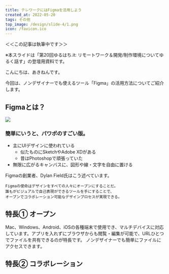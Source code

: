 ```yaml
---
title: テレワークにはFigmaを活用しよう
created_at: 2022-05-20
tags: その他
top_image: /design/slide-4/1.png
icon: /favicon.ico
---
```


＜＜この記事は執筆中です＞＞

※本スライドは「第20回ゆるはち.it: リモートワーク＆開発/制作環境についてゆるく話す」の登壇用資料です。

こんにちは、あきねんです。

今回は、ノンデザイナーでも使えるツール「Figma」の活用方法についてご紹介します。

## Figmaとは？

<img class="article__img" src="/design/slide-4/4.png">

### 簡単にいうと、パワポのすごい版。

- 主にUIデザインに使われている
  - 似たものにSketchやAdobe XDがある
  - 昔はPhotoshopで頑張っていた
- 無限に広がるキャンバスに、図形や線・文字を自由に置ける

Figmaの創業者、Dylan Field氏はこう述べています。

```
Figmaの使命はデザインをすべての人々にオープンにすることだ。
誰もがビジュアルで自己表現ができるツールを手にすることで、
オープンでコラボレーション可能なデザインプロセスが実現できる。
```

## 特長① オープン
Mac、Windows、Android、iOSの各種端末で使用でき、マルチデバイスに対応しています。アプリを入れずにブラウザからも閲覧・編集が可能で、URLひとつでファイルを共有できるのが特長です。
ノンデザイナーでも簡単にファイルにアクセスできます。

## 特長② コラボレーション
